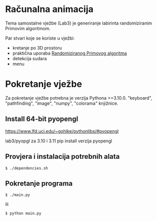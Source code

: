# Računalna animacija

Tema samostalne vježbe (Lab3) je generiranje labirinta randomiziranim Primovim algoritmom.

Par stvari koje se koriste u vježbi:

 - kretanje po 3D prostoru
 - praktična uporaba [Randomiziranog Primovog algoritma](https://en.wikipedia.org/wiki/Maze_generation_algorithm#Randomized_Prim%27s_algorithm)
 - detekcija sudara
 - menu

# Pokretanje vježbe

Za pokretanje vježbe potrebna je verzija Pythona >=3.10.0. "keyboard", "pathfinding", "image", "numpy", "colorama" knjižnice.

## Install 64-bit pyopengl

https://www.lfd.uci.edu/~gohlke/pythonlibs/#pyopengl

lab3/pyopgl za 3.10 i 3.11
pip install verzija pyopengl

## Provjera i instalacija potrebnih alata

    $ ./dependencies.sh

## Pokretanje programa

    $ ./main.py
ili

    $ python main.py
